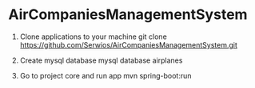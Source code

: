 # AirCompaniesManagementSystem

1. Clone applications to your machine
  git clone https://github.com/Serwios/AirCompaniesManagementSystem.git
  
2. Create mysql database
  mysql database airplanes
  
3. Go to project core and run app
  mvn spring-boot:run
